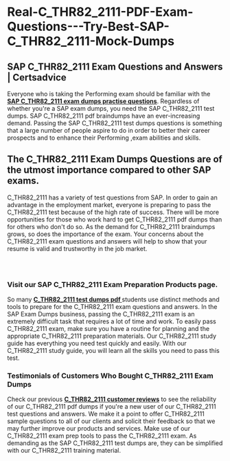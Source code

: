 # Real-C_THR82_2111-PDF-Exam-Questions---Try-Best-SAP-C_THR82_2111-Mock-Dumps
<h2><strong>SAP C_THR82_2111 Exam Questions and Answers | Certsadvice</strong></h2> <p>Everyone who is taking the Performing exam should be familiar with the <a href="http://www.certsadvice.com/sap/c_thr82_2111-practice-questions"><strong>SAP C_THR82_2111 exam dumps practise questions</strong></a>. Regardless of whether you&#39;re a SAP exam dumps, you need the SAP C_THR82_2111 test dumps. SAP C_THR82_2111 pdf braindumps have an ever-increasing demand. Passing the SAP C_THR82_2111 test dumps questions is something that a large number of people aspire to do in order to better their career prospects and to enhance their Performing ,exam abilities and skills.</p> <h2><strong>The C_THR82_2111 Exam Dumps Questions are of the utmost importance compared to other SAP exams.</strong></h2> <p>C_THR82_2111 has a variety of test questions from SAP. In order to gain an advantage in the employment market, everyone is preparing to pass the C_THR82_2111 test because of the high rate of success. There will be more opportunities for those who work hard to get C_THR82_2111 pdf dumps than for others who don&#39;t do so. As the demand for C_THR82_2111 braindumps grows, so does the importance of the exam. Your concerns about the C_THR82_2111 exam questions and answers will help to show that your resume is valid and trustworthy in the job market.</p> <p><a href="http://www.certsadvice.com/sap/c_thr82_2111-practice-questions" style="display: block; padding: 1em 0; text-align: center; "><img alt="" src="https://1.bp.blogspot.com/-RUOr8Wn-CRk/YUYAxC8kcHI/AAAAAAAAAnw/F7BbdI3tw8QDj5z8iX0vQAioQzKiUxduwCLcBGAsYHQ/s0/unnamed.jpg" /></a></p> <h3><strong>Visit our SAP C_THR82_2111 Exam Preparation Products page.</strong></h3> <p>So many <a href="http://www.certsadvice.com/sap/c_thr82_2111-practice-questions"><strong>C_THR82_2111 test dumps pdf </strong></a>students use distinct methods and tools to prepare for the C_THR82_2111 exam questions and answers. In the SAP Exam Dumps business, passing the C_THR82_2111 exam is an extremely difficult task that requires a lot of time and work. To easily pass C_THR82_2111 exam, make sure you have a routine for planning and the appropriate C_THR82_2111 preparation materials. Our C_THR82_2111 study guide has everything you need test quickly and easily. With our C_THR82_2111 study guide, you will learn all the skills you need to pass this test.</p> <h3><strong>Testimonials of Customers Who Bought C_THR82_2111 Exam Dumps</strong></h3> <p>Check our previous <a href="http://www.certsadvice.com/sap/c_thr82_2111-practice-questions"><strong>C_THR82_2111 customer reviews</strong></a> to see the reliability of our C_THR82_2111 pdf dumps if you&#39;re a new user of our C_THR82_2111 test questions and answers. We make it a point to offer C_THR82_2111 sample questions to all of our clients and solicit their feedback so that we may further improve our products and services. Make use of our C_THR82_2111 exam prep tools to pass the C_THR82_2111 exam. As demanding as the SAP C_THR82_2111 test dumps are, they can be simplified with our C_THR82_2111 training material.</p>
